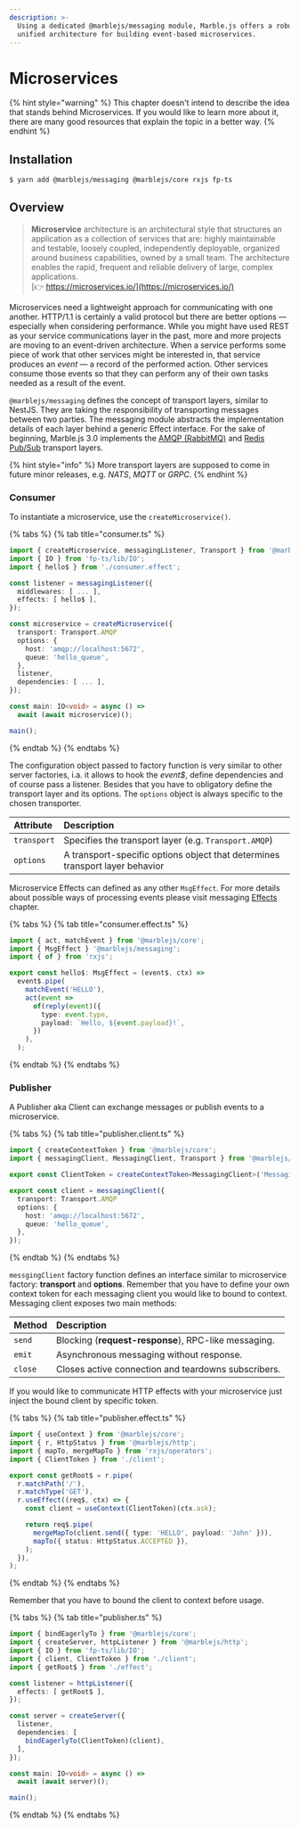```yaml
---
description: >-
  Using a dedicated @marblejs/messaging module, Marble.js offers a robust and
  unified architecture for building event-based microservices.
---
```


# Microservices

{% hint style="warning" %}
This chapter doesn't intend to describe the idea that stands behind Microservices. If you would like to learn more about it, there are many good resources that explain the topic in a better way.
{% endhint %}

## Installation

```bash
$ yarn add @marblejs/messaging @marblejs/core rxjs fp-ts
```

## **Overview**

> **Microservice** architecture is an architectural style that structures an application as a collection of services that are: highly maintainable and testable, loosely coupled, independently deployable, organized around business capabilities, owned by a small team. The architecture enables the rapid, frequent and reliable delivery of large, complex applications.  
> [👉 https://microservices.io/](https://microservices.io/)

Microservices need a lightweight approach for communicating with one another. HTTP/1.1 is certainly a valid protocol but there are better options — especially when considering performance. While you might have used REST as your service communications layer in the past, more and more projects are moving to an event-driven architecture. When a service performs some piece of work that other services might be interested in, that service produces an _event_ — a record of the performed action. Other services consume those events so that they can perform any of their own tasks needed as a result of the event.

`@marblejs/messaging` defines the concept of transport layers, similar to NestJS. They are taking the responsibility of transporting messages between two parties. The messaging module abstracts the implementation details of each layer behind a generic Effect interface. For the sake of beginning, Marble.js 3.0 implements the [AMQP \(RabbitMQ\)](rabbitmq.md) and [Redis Pub/Sub](redis-pub-sub.md) transport layers.

{% hint style="info" %}
More transport layers are supposed to come in future minor releases, e.g. _NATS_, _MQTT_ or _GRPC_.
{% endhint %}

### Consumer

To instantiate a microservice, use the `createMicroservice()`.

{% tabs %}
{% tab title="consumer.ts" %}
```typescript
import { createMicroservice, messagingListener, Transport } from '@marblejs/messaging';
import { IO } from 'fp-ts/lib/IO';
import { hello$ } from './consumer.effect';

const listener = messagingListener({
  middlewares: [ ... ],
  effects: [ hello$ ],
});

const microservice = createMicroservice({
  transport: Transport.AMQP
  options: {
    host: 'amqp://localhost:5672',
    queue: 'hello_queue',
  },
  listener,
  dependencies: [ ... ],
});

const main: IO<void> = async () =>
  await (await microservice)();

main();
```
{% endtab %}
{% endtabs %}

The configuration object passed to factory function is very similar to other server factories, i.a. it allows to hook the _event$_, define dependencies and of course pass a listener. Besides that you have to obligatory define the transport layer and its options. The `options` object is always specific to the chosen transporter.

| Attribute | Description |
| :--- | :--- |
| `transport` | Specifies the transport layer \(e.g. `Transport.AMQP`\) |
| `options` | A transport-specific options object that determines transport layer behavior |

Microservice Effects can defined as any other `MsgEffect`. For more details about possible ways of processing events please visit messaging [Effects](../core-concepts/effects.md) chapter.

{% tabs %}
{% tab title="consumer.effect.ts" %}
```typescript
import { act, matchEvent } from '@marblejs/core';
import { MsgEffect } '@marblejs/messaging';
import { of } from 'rxjs';

export const hello$: MsgEffect = (event$, ctx) =>
  event$.pipe(
    matchEvent('HELLO'),
    act(event =>
      of(reply(event)({
        type: event.type,
        payload: `Hello, ${event.payload}!`,
      })
    ),
  );
```
{% endtab %}
{% endtabs %}

### Publisher

A Publisher aka Client can exchange messages or publish events to a microservice.

{% tabs %}
{% tab title="publisher.client.ts" %}
```typescript
import { createContextToken } from '@marblejs/core';
import { messagingClient, MessagingClient, Transport } from '@marblejs/messaging';

export const ClientToken = createContextToken<MessagingClient>('MessagingClient');

export const client = messagingClient({
  transport: Transport.AMQP
  options: {
    host: 'amqp://localhost:5672',
    queue: 'hello_queue',
  },
});
```
{% endtab %}
{% endtabs %}

`messgingClient` factory function defines an interface similar to microservice factory: **transport** and **options**. Remember that you have to define your own context token for each messaging client you would like to bound to context. Messaging client exposes two main methods:

| Method | Description |
| :--- | :--- |
| `send` | Blocking \(**request-response**\), RPC-like messaging. |
| `emit` | Asynchronous messaging without response. |
| `close` | Closes active connection and teardowns subscribers. |

If you would like to communicate HTTP effects with your microservice just inject the bound client by specific token.

{% tabs %}
{% tab title="publisher.effect.ts" %}
```typescript
import { useContext } from '@marblejs/core';
import { r, HttpStatus } from '@marblejs/http';
import { mapTo, mergeMapTo } from 'rxjs/operators';
import { ClientToken } from './client';

export const getRoot$ = r.pipe(
  r.matchPath('/'),
  r.matchType('GET'),
  r.useEffect((req$, ctx) => {
    const client = useContext(ClientToken)(ctx.ask);

    return req$.pipe(
      mergeMapTo(client.send({ type: 'HELLO', payload: 'John' })),
      mapTo({ status: HttpStatus.ACCEPTED }),
    );
  }),
);
```
{% endtab %}
{% endtabs %}

Remember that you have to bound the client to context before usage.

{% tabs %}
{% tab title="publisher.ts" %}
```typescript
import { bindEagerlyTo } from '@marblejs/core';
import { createServer, httpListener } from '@marblejs/http';
import { IO } from 'fp-ts/lib/IO';
import { client, ClientToken } from './client';
import { getRoot$ } from './effect';

const listener = httpListener({
  effects: [ getRoot$ ],
});

const server = createServer({
  listener,
  dependencies: [
    bindEagerlyTo(ClientToken)(client),
  ],
});

const main: IO<void> = async () =>
  await (await server)();

main();
```
{% endtab %}
{% endtabs %}

